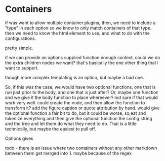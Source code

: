 # Containers

if was want to allow multiple container plugins, 
then, we need to include a "type" in each option so we know to only match containers of that type.
then we need to know the html element to use, and what to do with the configurations. 

pretty simple. 

if we can provide an  options supplied function enough context, could we do the extra children nodes we want? 
that's basically the one other thing that I want to support. 

though more complex templating is an option, but maybe a bad one. 

So, if this was the case, we would have two optional functions, one that is run just prior to the body, and one that is just after?
Or, maybe one function and we give it the body function to place whereever? 
not sure if that would work very well. 
could create the node, and then allow the function to transform it? 
add the figure caption or quote attribution by hand. 
would give the optional function a fair bit to do, but it could be worse,
so,eat and tokenize everything and then give the optional function the config string and the tree and let them do what they need to do. 
That is a little technically, but maybe the easiest to pull off.  


Options gives

todo - there is an issue where two containers without any other markdown between them get merged into 1. maybe because of the regex 